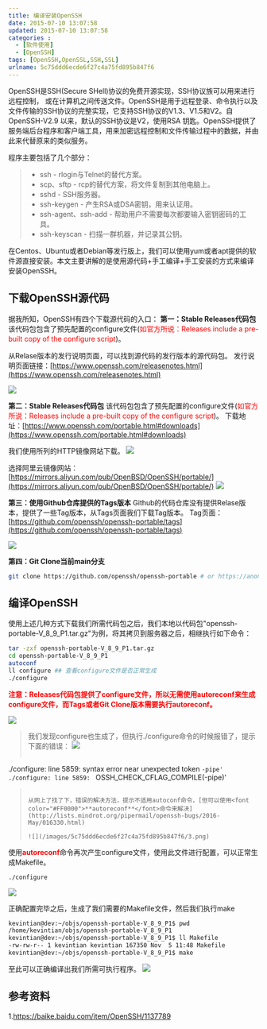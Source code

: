 ```yaml
---
title: 编译安装OpenSSH
date: 2015-07-10 13:07:58
updated: 2015-07-10 13:07:58
categories : 
  - [软件使用]
  - [OpenSSH]
tags: [OpenSSH,OpenSSL,SSH,SSL]
urlname: 5c75ddd6ecde6f27c4a75fd895b847f6
---
```

OpenSSH是SSH(Secure SHell)协议的免费开源实现，SSH协议族可以用来进行远程控制， 或在计算机之间传送文件。OpenSSH是用于远程登录、命令执行以及文件传输的SSH协议的完整实现，它支持SSH协议的V1.3、V1.5和V2。自OpenSSH-V2.9 以来，默认的SSH协议是V2，使用RSA 钥匙。OpenSSH提供了服务端后台程序和客户端工具，用来加密远程控制和文件传输过程中的数据，并由此来代替原来的类似服务。

程序主要包括了几个部分：
> * ssh - rlogin与Telnet的替代方案。
> * scp、sftp - rcp的替代方案，将文件复制到其他电脑上。
> * sshd - SSH服务器。
> * ssh-keygen - 产生RSA或DSA密钥，用来认证用。
> * ssh-agent、ssh-add - 帮助用户不需要每次都要输入密钥密码的工具。
> * ssh-keyscan - 扫描一群机器，并记录其公钥。

在Centos、Ubuntu或者Debian等发行版上，我们可以使用yum或者apt提供的软件源直接安装。本文主要讲解的是使用源代码+手工编译+手工安装的方式来编译安装OpenSSH。

<!--more-->

## 下载OpenSSH源代码
据我所知，OpenSSH有四个下载源代码的入口：
**第一：Stable Releases代码包**
该代码包包含了预先配置的configure文件(<font color="#FF0000">如官方所说：Releases include a pre-built copy of the configure script</font>)。

从Relase版本的发行说明页面，可以找到源代码的发行版本的源代码包。
发行说明页面链接：[https://www.openssh.com/releasenotes.html](https://www.openssh.com/releasenotes.html)

![](/images/5c75ddd6ecde6f27c4a75fd895b847f6/7.png)

**第二：Stable Releases代码包**
该代码包包含了预先配置的configure文件(<font color="#FF0000">如官方所说：Releases include a pre-built copy of the configure script</font>)。
下载地址：[https://www.openssh.com/portable.html#downloads](https://www.openssh.com/portable.html#downloads)

我们使用所列的HTTP镜像网站下载。
![](/images/5c75ddd6ecde6f27c4a75fd895b847f6/5.png)

<p />

选择阿里云镜像网站：[https://mirrors.aliyun.com/pub/OpenBSD/OpenSSH/portable/](https://mirrors.aliyun.com/pub/OpenBSD/OpenSSH/portable/)
![](/images/5c75ddd6ecde6f27c4a75fd895b847f6/6.png)

**第三：使用Github仓库提供的Tags版本**
Github的代码仓库没有提供Relase版本，提供了一些Tag版本，从Tags页面我们下载Tag版本。
Tag页面：[https://github.com/openssh/openssh-portable/tags](https://github.com/openssh/openssh-portable/tags)

![](/images/5c75ddd6ecde6f27c4a75fd895b847f6/8.png)

**第四：Git Clone当前main分支**
``` bash
git clone https://github.com/openssh/openssh-portable # or https://anongit.mindrot.org/openssh.git
```

## 编译OpenSSH
使用上述几种方式下载我们所需代码包之后，我们本地以代码包"openssh-portable-V_8_9_P1.tar.gz"为例，将其拷贝到服务器之后，相继执行如下命令：

``` bash
tar -zxf openssh-portable-V_8_9_P1.tar.gz
cd openssh-portable-V_8_9_P1
autoconf
ll configure ## 查看configure文件是否正常生成
./configure
```
<font color="#FF0000">**注意：Releases代码包提供了configure文件，所以无需使用autoreconf来生成configure文件，而Tags或者Git Clone版本需要执行autoreconf。**</font>
<p />

![](/images/5c75ddd6ecde6f27c4a75fd895b847f6/1.png)

> 我们发现configure也生成了，但执行./configure命令的时候报错了，提示下面的错误：
> ![](/images/5c75ddd6ecde6f27c4a75fd895b847f6/2.png)
>  ``` bash
   ./configure: line 5859: syntax error near unexpected token `-pipe'
   ./configure: line 5859: `       OSSH_CHECK_CFLAG_COMPILE(-pipe)'
>  ```
> 
> 从网上了找了下，错误的解决方法，提示不适用autoconf命令，[但可以使用<font color="#FF0000">**autoreconf**</font>命令来解决](http://lists.mindrot.org/pipermail/openssh-bugs/2016-May/016330.html) 
>
> ![](/images/5c75ddd6ecde6f27c4a75fd895b847f6/3.png)

使用<font color="#FF0000">**autoreconf**</font>命令再次产生configure文件，使用此文件进行配置，可以正常生成Makefile。
``` bash
./configure
```
<p/>

![](/images/5c75ddd6ecde6f27c4a75fd895b847f6/4.png)

正确配置完毕之后，生成了我们需要的Makefile文件，然后我们执行make

``` bash
kevintian@dev:~/objs/openssh-portable-V_8_9_P1$ pwd
/home/kevintian/objs/openssh-portable-V_8_9_P1
kevintian@dev:~/objs/openssh-portable-V_8_9_P1$ ll Makefile
-rw-rw-r-- 1 kevintian kevintian 167350 Nov  5 11:48 Makefile
kevintian@dev:~/objs/openssh-portable-V_8_9_P1$ make
```
至此可以正确编译出我们所需可执行程序。
![](/images/5c75ddd6ecde6f27c4a75fd895b847f6/9.png)


## 参考资料
1.https://baike.baidu.com/item/OpenSSH/1137789

